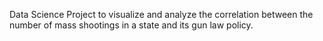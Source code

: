 Data Science Project to visualize and analyze the correlation between the number of mass shootings in a state and its gun law policy. 
